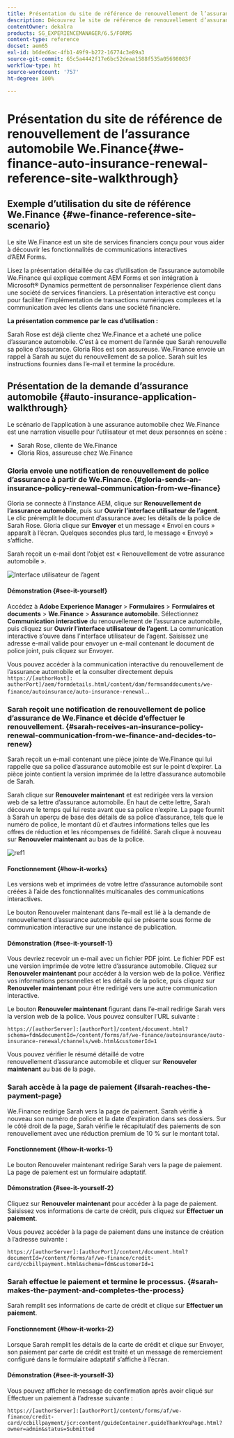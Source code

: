 ```yaml
---
title: Présentation du site de référence de renouvellement de l’assurance automobile We.Finance
description: Découvrez le site de référence de renouvellement d’assurance automobile We.Finance en suivant une présentation.
contentOwner: dekalra
products: SG_EXPERIENCEMANAGER/6.5/FORMS
content-type: reference
docset: aem65
exl-id: b6ded6ac-4fb1-49f9-b272-16774c3e89a3
source-git-commit: 65c5a4442f17e6bc52deaa1588f535a05698083f
workflow-type: ht
source-wordcount: '757'
ht-degree: 100%

---
```


# Présentation du site de référence de renouvellement de l’assurance automobile We.Finance{#we-finance-auto-insurance-renewal-reference-site-walkthrough}

## Exemple d’utilisation du site de référence We.Finance  {#we-finance-reference-site-scenario}

Le site We.Finance est un site de services financiers conçu pour vous aider à découvrir les fonctionnalités de communications interactives d’AEM Forms.

Lisez la présentation détaillée du cas d’utilisation de l’assurance automobile We.Finance qui explique comment AEM Forms et son intégration à Microsoft® Dynamics permettent de personnaliser l’expérience client dans une société de services financiers. La présentation interactive est conçu pour faciliter l’implémentation de transactions numériques complexes et la communication avec les clients dans une société financière.

**La présentation commence par le cas d’utilisation :**

Sarah Rose est déjà cliente chez We.Finance et a acheté une police d’assurance automobile. C’est à ce moment de l’année que Sarah renouvelle sa police d’assurance. Gloria Rios est son assureuse. We.Finance envoie un rappel à Sarah au sujet du renouvellement de sa police. Sarah suit les instructions fournies dans l’e-mail et termine la procédure.

## Présentation de la demande d’assurance automobile {#auto-insurance-application-walkthrough}

Le scénario de l’application à une assurance automobile chez We.Finance est une narration visuelle pour l’utilisateur et met deux personnes en scène :

* Sarah Rose, cliente de We.Finance
* Gloria Rios, assureuse chez We.Finance

### Gloria envoie une notification de renouvellement de police d’assurance à partir de We.Finance. {#gloria-sends-an-insurance-policy-renewal-communication-from-we-finance}

Gloria se connecte à l’instance AEM, clique sur **Renouvellement de l’assurance automobile**, puis sur **Ouvrir l’interface utilisateur de l’agent**. Le clic préremplit le document d’assurance avec les détails de la police de Sarah Rose. Gloria clique sur **Envoyer** et un message « Envoi en cours » apparaît à l’écran. Quelques secondes plus tard, le message « Envoyé » s’affiche.

Sarah reçoit un e-mail dont l’objet est « Renouvellement de votre assurance automobile ».

![Interface utilisateur de l’agent](assets/agent_ui_email_new.png)

#### Démonstration {#see-it-yourself}

Accédez à **Adobe Experience Manager** > **Formulaires** > **Formulaires et documents** > **We.Finance** > **Assurance automobile**. Sélectionnez **Communication interactive** du renouvellement de l’assurance automobile, puis cliquez sur **Ouvrir l’interface utilisateur de l’agent**. La communication interactive s’ouvre dans l’interface utilisateur de l’agent. Saisissez une adresse e-mail valide pour envoyer un e-mail contenant le document de police joint, puis cliquez sur Envoyer.

Vous pouvez accéder à la communication interactive du renouvellement de l’assurance automobile et la consulter directement depuis `https://[authorHost]: authorPort]/aem/formdetails.html/content/dam/formsanddocuments/we-finance/autoinsurance/auto-insurance-renewal.`.

### Sarah reçoit une notification de renouvellement de police d’assurance de We.Finance et décide d’effectuer le renouvellement. {#sarah-receives-an-insurance-policy-renewal-communication-from-we-finance-and-decides-to-renew}

Sarah reçoit un e-mail contenant une pièce jointe de We.Finance qui lui rappelle que sa police d’assurance automobile est sur le point d’expirer. La pièce jointe contient la version imprimée de la lettre d’assurance automobile de Sarah.

Sarah clique sur **Renouveler maintenant** et est redirigée vers la version web de sa lettre d’assurance automobile. En haut de cette lettre, Sarah découvre le temps qui lui reste avant que sa police n’expire. La page fournit à Sarah un aperçu de base des détails de sa police d’assurance, tels que le numéro de police, le montant dû et d’autres informations telles que les offres de réduction et les récompenses de fidélité. Sarah clique à nouveau sur **Renouveler maintenant** au bas de la police.

![ref1](assets/ref1.png)

#### Fonctionnement {#how-it-works}

Les versions web et imprimées de votre lettre d’assurance automobile sont créées à l’aide des fonctionnalités multicanales des communications interactives.

Le bouton Renouveler maintenant dans l’e-mail est lié à la demande de renouvellement d’assurance automobile qui se présente sous forme de communication interactive sur une instance de publication.

#### Démonstration {#see-it-yourself-1}

Vous devriez recevoir un e-mail avec un fichier PDF joint. Le fichier PDF est une version imprimée de votre lettre d’assurance automobile. Cliquez sur **Renouveler maintenant** pour accéder à la version web de la police. Vérifiez vos informations personnelles et les détails de la police, puis cliquez sur **Renouveler maintenant** pour être redirigé vers une autre communication interactive.

Le bouton **Renouveler maintenant** figurant dans l’e-mail redirige Sarah vers la version web de la police. Vous pouvez consulter l’URL suivante :

`https://[authorServer]:[authorPort]/content/document.html?schema=fdm&documentId=/content/forms/af/we-finance/autoinsurance/auto-insurance-renewal/channels/web.html&customerId=1`

Vous pouvez vérifier le résumé détaillé de votre renouvellement d’assurance automobile et cliquer sur **Renouveler maintenant** au bas de la page.

### Sarah accède à la page de paiement {#sarah-reaches-the-payment-page}

We.Finance redirige Sarah vers la page de paiement. Sarah vérifie à nouveau son numéro de police et la date d’expiration dans ses dossiers. Sur le côté droit de la page, Sarah vérifie le récapitulatif des paiements de son renouvellement avec une réduction premium de 10 % sur le montant total.

#### Fonctionnement {#how-it-works-1}

Le bouton Renouveler maintenant redirige Sarah vers la page de paiement. La page de paiement est un formulaire adaptatif.

#### Démonstration {#see-it-yourself-2}

Cliquez sur **Renouveler maintenant** pour accéder à la page de paiement. Saisissez vos informations de carte de crédit, puis cliquez sur **Effectuer un paiement**.

Vous pouvez accéder à la page de paiement dans une instance de création à l’adresse suivante :

`https://[authorServer]:[authorPort]/content/document.html?documentId=/content/forms/af/we-finance/credit-card/ccbillpayment.html&schema=fdm&customerId=1`

### Sarah effectue le paiement et termine le processus. {#sarah-makes-the-payment-and-completes-the-process}

Sarah remplit ses informations de carte de crédit et clique sur **Effectuer un paiement**.

#### Fonctionnement {#how-it-works-2}

Lorsque Sarah remplit les détails de la carte de crédit et clique sur Envoyer, son paiement par carte de crédit est traité et un message de remerciement configuré dans le formulaire adaptatif s’affiche à l’écran.

#### Démonstration {#see-it-yourself-3}

Vous pouvez afficher le message de confirmation après avoir cliqué sur Effectuer un paiement à l’adresse suivante :

`https://[authorServer]:[authorPort]/content/forms/af/we-finance/credit-card/ccbillpayment/jcr:content/guideContainer.guideThankYouPage.html?owner=admin&status=Submitted`

